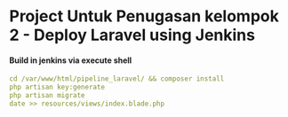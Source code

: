 # Project Untuk Penugasan kelompok 2 - Deploy Laravel using Jenkins

#### Build in jenkins via execute shell


```yml
cd /var/www/html/pipeline_laravel/ && composer install
php artisan key:generate
php artisan migrate
date >> resources/views/index.blade.php
```
